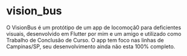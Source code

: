 # vision_bus

O VisionBus é um protótipo de um app de locomoçã0 para deficientes visuais, desenvolvido em Flutter por mim e um amigo e utilizado como Trabalho de Conclusão de Curso.
O app tem foco nas linhas de Campinas/SP, seu desenvolvimento ainda não esta 100% completo.

